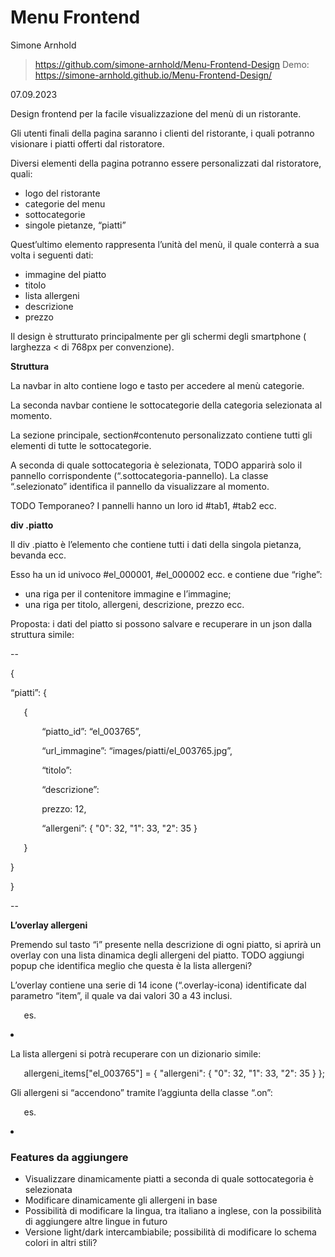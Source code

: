 # **Menu Frontend**

Simone Arnhold

> <https://github.com/simone-arnhold/Menu-Frontend-Design>
> Demo:
> https://simone-arnhold.github.io/Menu-Frontend-Design/

07\.09\.2023

Design frontend per la facile visualizzazione del menù di un ristorante.

Gli utenti finali della pagina saranno i clienti del ristorante, i quali potranno visionare i piatti offerti dal ristoratore.

Diversi elementi della pagina potranno essere personalizzati dal ristoratore, quali:

- logo del ristorante
- categorie del menu
- sottocategorie
- singole pietanze, “piatti”

Quest’ultimo elemento rappresenta l’unità del menù, il quale conterrà a sua volta i seguenti dati:

- immagine del piatto
- titolo
- lista allergeni
- descrizione
- prezzo

Il design è strutturato principalmente per gli schermi degli smartphone ( larghezza < di 768px per convenzione).

**Struttura**

La navbar in alto contiene logo e tasto per accedere al menù categorie.

La seconda navbar contiene le sottocategorie della categoria selezionata al momento.

La sezione principale, section#contenuto personalizzato contiene tutti gli elementi di tutte le sottocategorie.

A seconda di quale sottocategoria è selezionata, TODO apparirà solo il pannello corrispondente (“.sottocategoria-pannello). La classe “.selezionato” identifica il pannello da visualizzare al momento.

TODO Temporaneo? I pannelli hanno un loro id #tab1, #tab2 ecc.

**div .piatto**

Il div .piatto è l’elemento che contiene tutti i dati della singola pietanza, bevanda ecc.

Esso ha un id univoco #el_000001, #el_000002 ecc. e contiene due “righe”:

- una riga per il contenitore immagine e l’immagine;
- una riga per titolo, allergeni, descrizione, prezzo ecc.

Proposta: i dati del piatto si possono salvare e recuperare in un json dalla struttura simile:

\--

{

“piatti”: {

`	`{

`		`“piatto_id”: “el_003765”,

`		`“url_immagine”: “images/piatti/el_003765.jpg”,

`		`“titolo”:

`		`“descrizione”:

`		`prezzo: 12,

`		`“allergeni”: { "0": 32, "1": 33, "2": 35 }

`	`}

}

}

\--

**L’overlay allergeni**

Premendo sul tasto “i” presente nella descrizione di ogni piatto, si aprirà un overlay con una lista dinamica degli allergeni del piatto. TODO aggiungi popup che identifica meglio che questa è la lista allergeni?

L’overlay contiene una serie di 14 icone (“.overlay-icona) identificate dal parametro “item”, il quale va dai valori 30 a 43 inclusi.

`	`es. <li class="overlay-icona" item="30">

La lista allergeni si potrà recuperare con un dizionario simile:

`	`allergeni_items["el\_003765"] = { "allergeni": { "0": 32, "1": 33, "2": 35 } };

Gli allergeni si “accendono” tramite l’aggiunta della classe “.on”:

`	`es. <li class="overlay-icona **on**" item="36">

### **Features da aggiungere**

- Visualizzare dinamicamente piatti a seconda di quale sottocategoria è selezionata
- Modificare dinamicamente gli allergeni in base
- Possibilità di modificare la lingua, tra italiano a inglese, con la possibilità di aggiungere altre lingue in futuro
- Versione light/dark intercambiabile; possibilità di modificare lo schema colori in altri stili?
